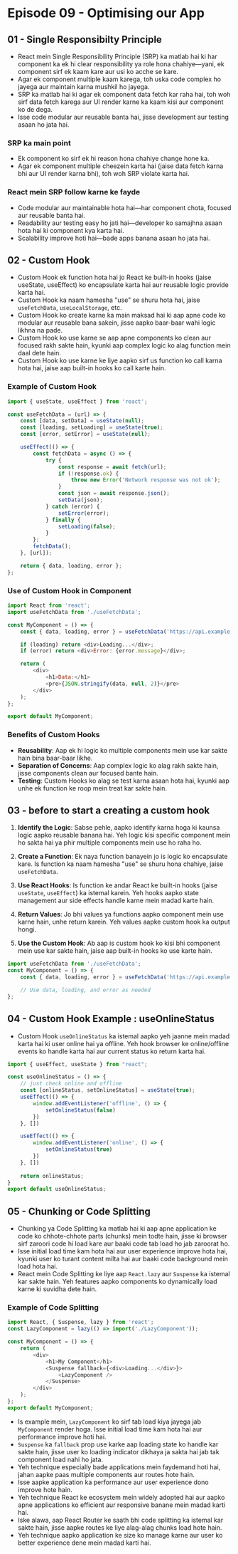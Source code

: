 # Episode 09 - Optimising our App

## 01 - Single Responsibilty Principle

- React mein Single Responsibility Principle (SRP) ka matlab hai ki har component ka ek hi clear responsibility ya role hona chahiye—yani, ek component sirf ek kaam kare aur usi ko acche se kare.
- Agar ek component multiple kaam karega, toh uska code complex ho jayega aur maintain karna mushkil ho jayega.
- SRP ka matlab hai ki agar ek component data fetch kar raha hai, toh woh sirf data fetch karega aur UI render karne ka kaam kisi aur component ko de dega.
- Isse code modular aur reusable banta hai, jisse development aur testing asaan ho jata hai.

### SRP ka main point

- Ek component ko sirf ek hi reason hona chahiye change hone ka.
- Agar ek component multiple cheezein karta hai (jaise data fetch karna bhi aur UI render karna bhi), toh woh SRP violate karta hai.

### React mein SRP follow karne ke fayde

- Code modular aur maintainable hota hai—har component chota, focused aur reusable banta hai.
- Readability aur testing easy ho jati hai—developer ko samajhna asaan hota hai ki component kya karta hai.
- Scalability improve hoti hai—bade apps banana asaan ho jata hai.

## 02 - Custom Hook

- Custom Hook ek function hota hai jo React ke built-in hooks (jaise useState, useEffect) ko encapsulate karta hai aur reusable logic provide karta hai.
- Custom Hook ka naam hamesha "use" se shuru hota hai, jaise `useFetchData`, `useLocalStorage`, etc.
- Custom Hook ko create karne ka main maksad hai ki aap apne code ko modular aur reusable bana sakein, jisse aapko baar-baar wahi logic likhna na pade.
- Custom Hook ko use karne se aap apne components ko clean aur focused rakh sakte hain, kyunki aap complex logic ko alag function mein daal dete hain.
- Custom Hook ko use karne ke liye aapko sirf us function ko call karna hota hai, jaise aap built-in hooks ko call karte hain.

### Example of Custom Hook

```javascript
import { useState, useEffect } from 'react';

const useFetchData = (url) => {
    const [data, setData] = useState(null);
    const [loading, setLoading] = useState(true);
    const [error, setError] = useState(null);

    useEffect(() => {
        const fetchData = async () => {
            try {
                const response = await fetch(url);
                if (!response.ok) {
                    throw new Error('Network response was not ok');
                }
                const json = await response.json();
                setData(json);
            } catch (error) {
                setError(error);
            } finally {
                setLoading(false);
            }
        };
        fetchData();
    }, [url]);

    return { data, loading, error };
};
```

### Use of Custom Hook in Component

```javascript
import React from 'react';
import useFetchData from './useFetchData';

const MyComponent = () => {
    const { data, loading, error } = useFetchData('https://api.example.com/data');

    if (loading) return <div>Loading...</div>;
    if (error) return <div>Error: {error.message}</div>;

    return (
        <div>
            <h1>Data:</h1>
            <pre>{JSON.stringify(data, null, 2)}</pre>
        </div>
    );
};

export default MyComponent;
```

### Benefits of Custom Hooks

- **Reusability**: Aap ek hi logic ko multiple components mein use kar sakte hain bina baar-baar likhe.
- **Separation of Concerns**: Aap complex logic ko alag rakh sakte hain, jisse components clean aur focused bante hain.
- **Testing**: Custom Hooks ko alag se test karna asaan hota hai, kyunki aap unhe ek function ke roop mein treat kar sakte hain.

## 03 - before to start a creating a custom hook

1. **Identify the Logic**: Sabse pehle, aapko identify karna hoga ki kaunsa logic aapko reusable banana hai. Yeh logic kisi specific component mein ho sakta hai ya phir multiple components mein use ho raha ho.

2. **Create a Function**: Ek naya function banayein jo is logic ko encapsulate kare. Is function ka naam hamesha "use" se shuru hona chahiye, jaise `useFetchData`.

3. **Use React Hooks**: Is function ke andar React ke built-in hooks (jaise `useState`, `useEffect`) ka istemal karein. Yeh hooks aapko state management aur side effects handle karne mein madad karte hain.

4. **Return Values**: Jo bhi values ya functions aapko component mein use karne hain, unhe return karein. Yeh values aapke custom hook ka output hongi.

5. **Use the Custom Hook**: Ab aap is custom hook ko kisi bhi component mein use kar sakte hain, jaise aap built-in hooks ko use karte hain.

```javascript
import useFetchData from './useFetchData';
const MyComponent = () => {
    const { data, loading, error } = useFetchData('https://api.example.com/data');

    // Use data, loading, and error as needed
};
```

## 04 - Custom Hook Example : useOnlineStatus

- Custom Hook `useOnlineStatus` ka istemal aapko yeh jaanne mein madad karta hai ki user online hai ya offline. Yeh hook browser ke online/offline events ko handle karta hai aur current status ko return karta hai.

```javascript
import { useEffect, useState } from "react";

const useOnlineStatus = () => {
    // just check online and offline
    const [onlineStatus, setOnlineStatus] = useState(true);
    useEffect(() => {
        window.addEventListener('offline', () => {
            setOnlineStatus(false)
        })
    }, [])

    useEffect(() => {
        window.addEventListener('online', () => {
            setOnlineStatus(true)
        })
    }, [])
    
    return onlineStatus;
}
export default useOnlineStatus;
```

## 05 - Chunking or Code Splitting

- Chunking ya Code Splitting ka matlab hai ki aap apne application ke code ko chhote-chhote parts (chunks) mein todte hain, jisse ki browser sirf zaroori code hi load kare aur baaki code tab load ho jab zaroorat ho.
- Isse initial load time kam hota hai aur user experience improve hota hai, kyunki user ko turant content milta hai aur baaki code background mein load hota hai.
- React mein Code Splitting ke liye aap `React.lazy` aur `Suspense` ka istemal kar sakte hain. Yeh features aapko components ko dynamically load karne ki suvidha dete hain.

### Example of Code Splitting

```javascript
import React, { Suspense, lazy } from 'react';
const LazyComponent = lazy(() => import('./LazyComponent'));

const MyComponent = () => {
    return (
        <div>
            <h1>My Component</h1>
            <Suspense fallback={<div>Loading...</div>}>
                <LazyComponent />
            </Suspense>
        </div>
    );
};
export default MyComponent;
```

- Is example mein, `LazyComponent` ko sirf tab load kiya jayega jab `MyComponent` render hoga. Isse initial load time kam hota hai aur performance improve hoti hai.
- `Suspense` ka `fallback` prop use karke aap loading state ko handle kar sakte hain, jisse user ko loading indicator dikhaya ja sakta hai jab tak component load nahi ho jata.
- Yeh technique especially bade applications mein faydemand hoti hai, jahan aapke paas multiple components aur routes hote hain.
- Isse aapke application ka performance aur user experience dono improve hote hain.
- Yeh technique React ke ecosystem mein widely adopted hai aur aapko apne applications ko efficient aur responsive banane mein madad karti hai.
- Iske alawa, aap React Router ke saath bhi code splitting ka istemal kar sakte hain, jisse aapke routes ke liye alag-alag chunks load hote hain.
- Yeh technique aapko application ke size ko manage karne aur user ko better experience dene mein madad karti hai.
